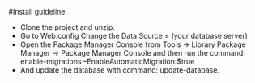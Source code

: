 #Install guideline
- Clone the project and unzip.
- Go to Web.config Change the Data Source = (your database server)
- Open the Package Manager Console from Tools → Library Package Manager → Package Manager Console and then run the command: enable-migrations –EnableAutomaticMigration:$true
- And update the database with command: update-database.

